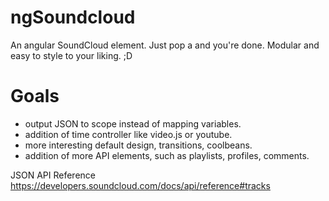 ngSoundcloud
===
An angular SoundCloud element. Just pop a <ng-soundcloud track="yourtrack"> and you're done. Modular and easy to style to your liking. ;D

Goals
===
 - output JSON to scope instead of mapping variables.
 - addition of time controller like video.js or youtube.
 - more interesting default design, transitions, coolbeans.
 - addition of more API elements, such as playlists, profiles, comments. 

JSON API Reference
https://developers.soundcloud.com/docs/api/reference#tracks
